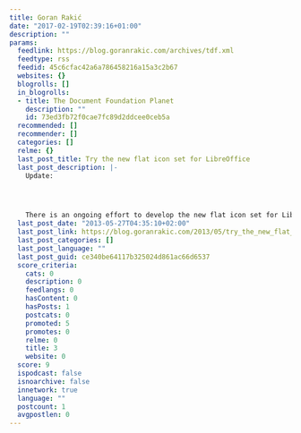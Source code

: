```yaml
---
title: Goran Rakić
date: "2017-02-19T02:39:16+01:00"
description: ""
params:
  feedlink: https://blog.goranrakic.com/archives/tdf.xml
  feedtype: rss
  feedid: 45c6cfac42a6a786458216a15a3c2b67
  websites: {}
  blogrolls: []
  in_blogrolls:
  - title: The Document Foundation Planet
    description: ""
    id: 73ed3fb72f0cae7fc89d2ddcee0ceb5a
  recommended: []
  recommender: []
  categories: []
  relme: {}
  last_post_title: Try the new flat icon set for LibreOffice
  last_post_description: |-
    Update:




    There is an ongoing effort to develop the new flat icon set for LibreOffice. Please see this whiteboard wiki page for more info. The work is led by Issa Alkurtass. Icons are based on
  last_post_date: "2013-05-27T04:35:10+02:00"
  last_post_link: https://blog.goranrakic.com/2013/05/try_the_new_flat_icon_set_for_libreoffice.html
  last_post_categories: []
  last_post_language: ""
  last_post_guid: ce340be64117b325024d861ac66d6537
  score_criteria:
    cats: 0
    description: 0
    feedlangs: 0
    hasContent: 0
    hasPosts: 1
    postcats: 0
    promoted: 5
    promotes: 0
    relme: 0
    title: 3
    website: 0
  score: 9
  ispodcast: false
  isnoarchive: false
  innetwork: true
  language: ""
  postcount: 1
  avgpostlen: 0
---
```

